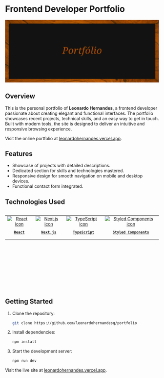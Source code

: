 
# Frontend Developer Portfolio

![Portfolio Screenshot](image-readme.png)

## Overview
This is the personal portfolio of **Leonardo Hernandes**, a frontend developer passionate about creating elegant and functional interfaces. The portfolio showcases recent projects, technical skills, and an easy way to get in touch. Built with modern tools, the site is designed to deliver an intuitive and responsive browsing experience.

Visit the online portfolio at [leonardohernandes.vercel.app](https://leonardohernandes.vercel.app/).

## Features
- Showcase of projects with detailed descriptions.
- Dedicated section for skills and technologies mastered.
- Responsive design for smooth navigation on mobile and desktop devices.
- Functional contact form integrated.

## Technologies Used
<table align="left" height="255px">
  <tr>
    <td align="center">
      <a href="https://react.dev/">
        <img src="https://skillicons.dev/icons?i=react" width="65px" alt="React icon"/><br/>
        <sub>
          <b>
            <pre>React</pre>
          </b>
        </sub>
      </a>
    </td>
    <td align="center">
      <a href="https://nextjs.org/">
        <img src="https://skillicons.dev/icons?i=nextjs" width="65px" alt="Next.js icon"/><br/>
        <sub>
          <b>
            <pre>Next.js</pre>
          </b>
        </sub>
      </a>
    </td>
    <td align="center">
      <a href="https://www.typescriptlang.org/">
        <img src="https://skillicons.dev/icons?i=ts" width="65px" alt="TypeScript icon"/><br/>
        <sub>
          <b>
            <pre>TypeScript</pre>
          </b>
        </sub>
      </a>
    </td>
    <td align="center">
      <a href="https://styled-components.com/">
        <img src="https://skillicons.dev/icons?i=styledcomponents" width="65px" alt="Styled Components icon"/><br/>
        <sub>
          <b>
            <pre>Styled Components</pre>
          </b>
        </sub>
      </a>
    </td>
  </tr>
</table>
<br/><br/><br/><br/><br/><br/><br/><br/>

## Getting Started
1. Clone the repository:
   ```bash
   git clone https://github.com/leonardohernandesq/portfolio
   ```
2. Install dependencies:
   ```bash
   npm install
   ```
3. Start the development server:
   ```bash
   npm run dev
   ```

Visit the live site at [leonardohernandes.vercel.app](https://leonardohernandes.vercel.app/).
